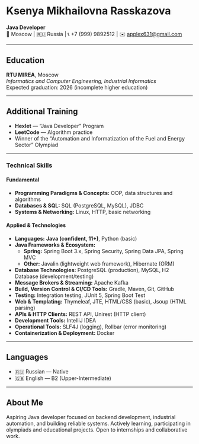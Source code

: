 # Ksenya Mikhailovna Rasskazova

**Java Developer**  
📍 Moscow | 🇷🇺 Russia | 📞 +7 (999) 9892512 | ✉️ applex631@gmail.com  

---

## Education
**RTU MIREA**, Moscow  
_Informatics and Computer Engineering, Industrial Informatics_  
Expected graduation: 2026 (incomplete higher education)

---

## Additional Training
- **Hexlet** — “Java Developer” Program  
- **LeetCode** — Algorithm practice  
- Winner of the “Automation and Informatization of the Fuel and Energy Sector” Olympiad

---

### Technical Skills

#### Fundamental
- **Programming Paradigms & Concepts:** OOP, data structures and algorithms
- **Databases & SQL:** SQL (PostgreSQL, MySQL), JDBC
- **Systems & Networking:** Linux, HTTP, basic networking

#### Applied & Technologies
- **Languages:** **Java (confident, 11+)**, Python (basic)
- **Java Frameworks & Ecosystem:**
  - **Spring:** Spring Boot 3.x, Spring Security, Spring Data JPA, Spring MVC
  - **Other:** Javalin (lightweight web framework), Hibernate (ORM)
- **Database Technologies:** PostgreSQL (production), MySQL, H2 Database (development/testing)
- **Message Brokers & Streaming:** Apache Kafka
- **Build, Version Control & CI/CD Tools:** Gradle, Maven, Git, GitHub
- **Testing:** Integration testing, JUnit 5, Spring Boot Test
- **Web & Templating:** Thymeleaf, JTE, HTML/CSS (basic), Jsoup (HTML parsing)
- **APIs & HTTP Clients:** REST API, Unirest (HTTP client)
- **Development Tools:** IntelliJ IDEA
- **Operational Tools:** SLF4J (logging), Rollbar (error monitoring)
- **Containerization & Deployment:** Docker

---

## Languages
- 🇷🇺 Russian — Native  
- 🇬🇧 English — B2 (Upper-Intermediate)

---

## About Me
Aspiring Java developer focused on backend development, industrial automation, and building reliable systems. Actively learning, participating in olympiads and educational projects. Open to internships and collaborative work.
